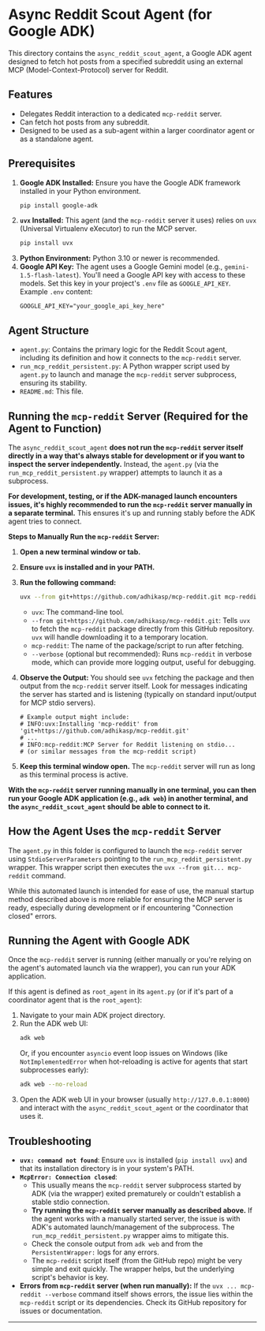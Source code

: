 # Async Reddit Scout Agent (for Google ADK)

This directory contains the `async_reddit_scout_agent`, a Google ADK agent designed to fetch hot posts from a specified subreddit using an external MCP (Model-Context-Protocol) server for Reddit.

## Features

*   Delegates Reddit interaction to a dedicated `mcp-reddit` server.
*   Can fetch hot posts from any subreddit.
*   Designed to be used as a sub-agent within a larger coordinator agent or as a standalone agent.

## Prerequisites

1.  **Google ADK Installed:** Ensure you have the Google ADK framework installed in your Python environment.
    ```bash
    pip install google-adk
    ```
2.  **`uvx` Installed:** This agent (and the `mcp-reddit` server it uses) relies on `uvx` (Universal Virtualenv eXecutor) to run the MCP server.
    ```bash
    pip install uvx
    ```
3.  **Python Environment:** Python 3.10 or newer is recommended.
4.  **Google API Key:** The agent uses a Google Gemini model (e.g., `gemini-1.5-flash-latest`). You'll need a Google API key with access to these models. Set this key in your project's `.env` file as `GOOGLE_API_KEY`.
    Example `.env` content:
    ```
    GOOGLE_API_KEY="your_google_api_key_here"
    ```

## Agent Structure

*   `agent.py`: Contains the primary logic for the Reddit Scout agent, including its definition and how it connects to the `mcp-reddit` server.
*   `run_mcp_reddit_persistent.py`: A Python wrapper script used by `agent.py` to launch and manage the `mcp-reddit` server subprocess, ensuring its stability.
*   `README.md`: This file.

## Running the `mcp-reddit` Server (Required for the Agent to Function)

The `async_reddit_scout_agent` **does not run the `mcp-reddit` server itself directly in a way that's always stable for development or if you want to inspect the server independently.** Instead, the `agent.py` (via the `run_mcp_reddit_persistent.py` wrapper) attempts to launch it as a subprocess.

**For development, testing, or if the ADK-managed launch encounters issues, it's highly recommended to run the `mcp-reddit` server manually in a separate terminal.** This ensures it's up and running stably before the ADK agent tries to connect.

**Steps to Manually Run the `mcp-reddit` Server:**

1.  **Open a new terminal window or tab.**
2.  **Ensure `uvx` is installed and in your PATH.**
3.  **Run the following command:**
    ```bash
    uvx --from git+https://github.com/adhikasp/mcp-reddit.git mcp-reddit --verbose
    ```
    *   `uvx`: The command-line tool.
    *   `--from git+https://github.com/adhikasp/mcp-reddit.git`: Tells `uvx` to fetch the `mcp-reddit` package directly from this GitHub repository. `uvx` will handle downloading it to a temporary location.
    *   `mcp-reddit`: The name of the package/script to run after fetching.
    *   `--verbose` (optional but recommended): Runs `mcp-reddit` in verbose mode, which can provide more logging output, useful for debugging.

4.  **Observe the Output:** You should see `uvx` fetching the package and then output from the `mcp-reddit` server itself. Look for messages indicating the server has started and is listening (typically on standard input/output for MCP stdio servers).
    ```
    # Example output might include:
    # INFO:uvx:Installing 'mcp-reddit' from 'git+https://github.com/adhikasp/mcp-reddit.git'
    # ...
    # INFO:mcp-reddit:MCP Server for Reddit listening on stdio...
    # (or similar messages from the mcp-reddit script)
    ```
5.  **Keep this terminal window open.** The `mcp-reddit` server will run as long as this terminal process is active.

**With the `mcp-reddit` server running manually in one terminal, you can then run your Google ADK application (e.g., `adk web`) in another terminal, and the `async_reddit_scout_agent` should be able to connect to it.**

## How the Agent Uses the `mcp-reddit` Server

The `agent.py` in this folder is configured to launch the `mcp-reddit` server using `StdioServerParameters` pointing to the `run_mcp_reddit_persistent.py` wrapper. This wrapper script then executes the `uvx --from git... mcp-reddit` command.

While this automated launch is intended for ease of use, the manual startup method described above is more reliable for ensuring the MCP server is ready, especially during development or if encountering "Connection closed" errors.

## Running the Agent with Google ADK

Once the `mcp-reddit` server is running (either manually or you're relying on the agent's automated launch via the wrapper), you can run your ADK application.

If this agent is defined as `root_agent` in its `agent.py` (or if it's part of a coordinator agent that is the `root_agent`):

1.  Navigate to your main ADK project directory.
2.  Run the ADK web UI:
    ```bash
    adk web
    ```
    Or, if you encounter `asyncio` event loop issues on Windows (like `NotImplementedError` when hot-reloading is active for agents that start subprocesses early):
    ```bash
    adk web --no-reload
    ```
3.  Open the ADK web UI in your browser (usually `http://127.0.0.1:8000`) and interact with the `async_reddit_scout_agent` or the coordinator that uses it.

## Troubleshooting

*   **`uvx: command not found`**: Ensure `uvx` is installed (`pip install uvx`) and that its installation directory is in your system's PATH.
*   **`McpError: Connection closed`**:
    *   This usually means the `mcp-reddit` server subprocess started by ADK (via the wrapper) exited prematurely or couldn't establish a stable stdio connection.
    *   **Try running the `mcp-reddit` server manually as described above.** If the agent works with a manually started server, the issue is with ADK's automated launch/management of the subprocess. The `run_mcp_reddit_persistent.py` wrapper aims to mitigate this.
    *   Check the console output from `adk web` and from the `PersistentWrapper:` logs for any errors.
    *   The `mcp-reddit` script itself (from the GitHub repo) might be very simple and exit quickly. The wrapper helps, but the underlying script's behavior is key.
*   **Errors from `mcp-reddit` server (when run manually):** If the `uvx ... mcp-reddit --verbose` command itself shows errors, the issue lies within the `mcp-reddit` script or its dependencies. Check its GitHub repository for issues or documentation.

---